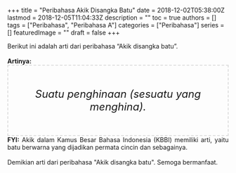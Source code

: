 +++
title = "Peribahasa Akik Disangka Batu"
date = 2018-12-02T05:38:00Z
lastmod = 2018-12-05T11:04:33Z
description = ""
toc = true
authors = []
tags = ["Peribahasa", "Peribahasa A"]
categories = ["Peribahasa"]
series = []
featuredImage = ""
draft = false
+++

<div dir="ltr" style="text-align: left;" trbidi="on"><div style="text-align: justify;">Berikut ini adalah arti dari peribahasa “Akik disangka batu”.</div><br /><div style="text-align: justify;"><b>Artinya:</b></div><div style="border: 2px dashed #ddd; font-size: 24px; height: auto; margin: 0 auto; padding: 50px; text-align: center; width: auto;"><i>Suatu penghinaan (sesuatu yang menghina).</i></div><div style="text-align: justify;"><b>FYI:</b> Akik dalam Kamus Besar Bahasa Indonesia (KBBI) memiliki arti, yaitu batu berwarna yang dijadikan permata cincin dan sebagainya.<br /><br /></div><div style="text-align: justify;">Demikian arti dari peribahasa "Akik disangka batu". Semoga bermanfaat. </div></div>
